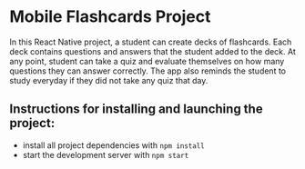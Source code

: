 # Mobile Flashcards Project

In this React Native project, a student can create decks of flashcards. Each deck contains questions and answers that the student added to the deck. At any point, student can take a quiz and evaluate themselves on how many questions they can answer correctly. The app also reminds the student to study everyday if they did not take any quiz that day.

## Instructions for installing and launching the project:

* install all project dependencies with `npm install`
* start the development server with `npm start`